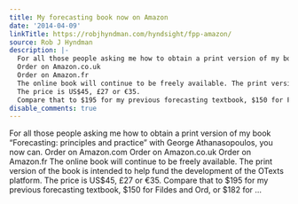 ```yaml
---
title: My forecasting book now on Amazon
date: '2014-04-09'
linkTitle: https://robjhyndman.com/hyndsight/fpp-amazon/
source: Rob J Hyndman
description: |-
  For all those people asking me how to obtain a print version of my book &ldquo;Forecasting: principles and practice&rdquo; with George Athanasopoulos, you now can. Order on Amazon.com
  Order on Amazon.co.uk
  Order on Amazon.fr
  The online book will continue to be freely available. The print version of the book is intended to help fund the development of the OTexts platform.
  The price is US$45, £27 or €35.
  Compare that to $195 for my previous forecasting textbook, $150 for Fildes and Ord, or $182 for ...
disable_comments: true
---
```

For all those people asking me how to obtain a print version of my book &ldquo;Forecasting: principles and practice&rdquo; with George Athanasopoulos, you now can. Order on Amazon.com
Order on Amazon.co.uk
Order on Amazon.fr
The online book will continue to be freely available. The print version of the book is intended to help fund the development of the OTexts platform.
The price is US$45, £27 or €35.
Compare that to $195 for my previous forecasting textbook, $150 for Fildes and Ord, or $182 for ...